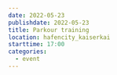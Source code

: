 ```yaml
---
date: 2022-05-23
publishdate: 2022-05-23
title: Parkour training
location: hafencity_kaiserkai
starttime: 17:00
categories:
  - event
---
```


